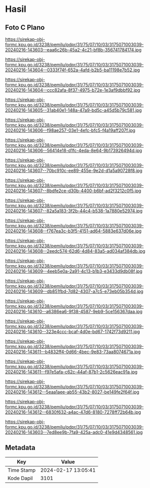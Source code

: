 # Hasil

## Foto C Plano

https://sirekap-obj-formc.kpu.go.id/3238/pemilu/pdpr/31/75/07/10/03/3175071003039-20240216-143603--eaa6c26b-45a2-4c21-bf8b-356741784174.jpg

https://sirekap-obj-formc.kpu.go.id/3238/pemilu/pdpr/31/75/07/10/03/3175071003039-20240216-143604--0333f74f-652a-4afd-b2b5-ba11198e7b52.jpg

https://sirekap-obj-formc.kpu.go.id/3238/pemilu/pdpr/31/75/07/10/03/3175071003039-20240216-143604--ccc82afa-8f37-4975-b72e-1e3af9dbbf92.jpg

https://sirekap-obj-formc.kpu.go.id/3238/pemilu/pdpr/31/75/07/10/03/3175071003039-20240216-143605--31ab40e1-148a-47a9-bd5c-a45d5b79c581.jpg

https://sirekap-obj-formc.kpu.go.id/3238/pemilu/pdpr/31/75/07/10/03/3175071003039-20240216-143606--f98ae257-03e1-4efc-bfc5-f4a19aff207f.jpg

https://sirekap-obj-formc.kpu.go.id/3238/pemilu/pdpr/31/75/07/10/03/3175071003039-20240216-143606--56414e18-d1fc-4eda-8e64-9b173926494d.jpg

https://sirekap-obj-formc.kpu.go.id/3238/pemilu/pdpr/31/75/07/10/03/3175071003039-20240216-143607--70bc910c-ee89-455e-9e2d-d1a5a90728f8.jpg

https://sirekap-obj-formc.kpu.go.id/3238/pemilu/pdpr/31/75/07/10/03/3175071003039-20240216-143607--8bdfe2ce-d30b-4400-b6bf-ad2f3212c0f5.jpg

https://sirekap-obj-formc.kpu.go.id/3238/pemilu/pdpr/31/75/07/10/03/3175071003039-20240216-143607--82a5a183-3f2b-44c4-b538-1a7880e52974.jpg

https://sirekap-obj-formc.kpu.go.id/3238/pemilu/pdpr/31/75/07/10/03/3175071003039-20240216-143608--f767ea3c-b3f5-4151-ad64-5883e637d06e.jpg

https://sirekap-obj-formc.kpu.go.id/3238/pemilu/pdpr/31/75/07/10/03/3175071003039-20240216-143608--2eedc574-62d6-4d84-83a5-ad034af384db.jpg

https://sirekap-obj-formc.kpu.go.id/3238/pemilu/pdpr/31/75/07/10/03/3175071003039-20240216-143609--4eeb5e0a-2a91-4c13-b1b3-e3433d9db08f.jpg

https://sirekap-obj-formc.kpu.go.id/3238/pemilu/pdpr/31/75/07/10/03/3175071003039-20240216-143609--db851fbd-7d82-4307-a7c5-e73eb05b354d.jpg

https://sirekap-obj-formc.kpu.go.id/3238/pemilu/pdpr/31/75/07/10/03/3175071003039-20240216-143610--a6386ea6-9f38-4587-9eb9-5ce156367daa.jpg

https://sirekap-obj-formc.kpu.go.id/3238/pemilu/pdpr/31/75/07/10/03/3175071003039-20240216-143610--323e4ccc-bcaf-4d0e-bd67-1742f73d9211.jpg

https://sirekap-obj-formc.kpu.go.id/3238/pemilu/pdpr/31/75/07/10/03/3175071003039-20240216-143611--b4832ff4-0d66-4bec-9e83-73aa8074671a.jpg

https://sirekap-obj-formc.kpu.go.id/3238/pemilu/pdpr/31/75/07/10/03/3175071003039-20240216-143611--f97e5afa-c62c-44af-87b1-2c5626eac91a.jpg

https://sirekap-obj-formc.kpu.go.id/3238/pemilu/pdpr/31/75/07/10/03/3175071003039-20240216-143612--5eaa1aee-ab55-43b2-8027-be149fe2f64f.jpg

https://sirekap-obj-formc.kpu.go.id/3238/pemilu/pdpr/31/75/07/10/03/3175071003039-20240216-143612--6830f632-a4ac-47d6-8180-7278ff72b64b.jpg

https://sirekap-obj-formc.kpu.go.id/3238/pemilu/pdpr/31/75/07/10/03/3175071003039-20240216-143603--7ed8ee9b-7fa9-425a-adc0-41e9d4348561.jpg


## Metadata

| Key        | Value               |
| ---------- | ------------------- |
| Time Stamp | 2024-02-17 13:05:41 |
| Kode Dapil | 3101                |



